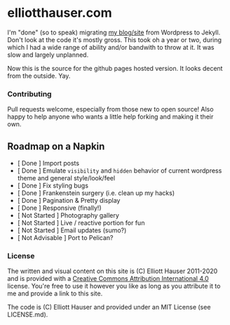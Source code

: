 elliotthauser.com
=================



I'm "done" (so to speak) migrating [my blog/site](http://elliotthauser.com) from Wordpress to Jekyll.  Don't look at the code it's mostly gross.  This took oh a year or two, during which I had a wide range of ability and/or bandwith to throw at it.  It was slow and largely unplanned.  

Now this is the source for the github pages hosted version.  It looks decent from the outside.  Yay.

### Contributing

Pull requests welcome, especially from those new to open source!  Also happy to help anyone who wants a little help forking and making it their own.

## Roadmap on a Napkin

* [ Done ] Import posts
* [ Done ] Emulate `visibility` and `hidden` behavior of current wordpress theme and general style/look/feel
* [ Done ] Fix styling bugs
* [ Done ] Frankenstein surgery (i.e. clean up my hacks)
* [ Done ] Pagination & Pretty display
* [ Done ] Responsive (finally!)
* [ Not Started ] Photography gallery
* [ Not Started ] Live / reactive portion for fun
* [ Not Started ] Email updates (sumo?)
* [ Not Advisable ] Port to Pelican?


### License

The written and visual content on this site is (C) Elliott Hauser 2011-2020 and is provided with a [Creative Commons Attribution International 4.0](http://creativecommons.org/licenses/by/4.0/) license.  You're free to use it however you like as long as you attribute it to me and provide a link to this site.

The code is (C) Elliott Hauser and provided under an MIT License (see LICENSE.md).
